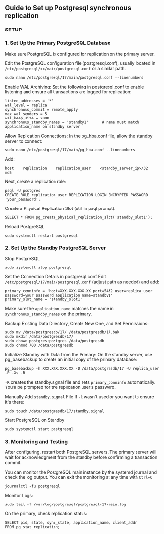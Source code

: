 ## Guide to Set up Postgresql synchronous replication

### SETUP

### 1. Set Up the Primary PostgreSQL Database

Make sure PostgreSQL is configured for replication on the primary server.

Edit the PostgreSQL configuration file (postgresql.conf), usually located in `/etc/postgresql/xx/main/postgresql.conf` or a similar path.
```
sudo nano /etc/postgresql/17/main/postgresql.conf --linenumbers
```

Enable WAL Archiving: Set the following in postgresql.conf to enable listening and ensure all transactions are logged for replication:
```
listen_addresses = '*'
wal_level = replica
synchronous_commit = remote_apply
max_wal_senders = 5
wal_keep_size = 2000
synchronous_standby_names = 'standby1'      # name must match application_name on standby server
```


Allow Replication Connections: In the pg_hba.conf file, allow the standby server to connect:
```
sudo nano /etc/postgresql/17/main/pg_hba.conf --linenumbers
```
Add:
```
host    replication    replication_user    <standby_server_ip>/32    md5
```

Next, create a replication role:
```
psql -U postgres
CREATE ROLE replication_user REPLICATION LOGIN ENCRYPTED PASSWORD 'your_password';
```
Create a Physical Replication Slot (still in psql prompt):
```
SELECT * FROM pg_create_physical_replication_slot('standby_slot1');
```

Reload PostgreSQL
```
sudo systemctl restart postgresql
```


### 2. Set Up the Standby PostgreSQL Server

Stop PostgreSQL
```
sudo systemctl stop postgresql
```

Set the Connection Details in postgresql.conf
Edit `/etc/postgresql/17/main/postgresql.conf` (adjust path as needed) and add:
```
primary_conninfo = 'host=XXX.XXX.XXX.XX port=5432 user=replica_user password=your_password application_name=standby1'
primary_slot_name = 'standby_slot1'
```
Make sure the `application_name` matches the name in `synchronous_standby_names` on the primary.


Backup Existing Data Directory, Create New One, and Set Permissions:
```
sudo mv /data/postgresdb/17/ /data/postgresdb/17.bak
sudo mkdir /data/postgresdb/17/
sudo chown postgres:postgres /data/postgresdb
sudo chmod 700 /data/postgresdb
```

Initialize Standby with Data from the Primary: On the standby server, use pg_basebackup to create an initial copy of the primary database:
```
pg_basebackup -h XXX.XXX.XXX.XX -D /data/postgresdb/17 -U replica_user -P -Xs -R
```
`-R` creates the standby.signal file and sets `primary_conninfo` automatically.
You’ll be prompted for the replication user’s password.

Manually Add `standby.signal` File
If `-R` wasn't used or you want to ensure it's there:
```
sudo touch /data/postgresdb/17/standby.signal
```
Start PostgreSQL on Standby
```
sudo systemctl start postgresql
```

### 3. Monitoring and Testing
After configuring, restart both PostgreSQL servers. The primary server will wait for acknowledgment from the standby before confirming a transaction commit.

You can monitor the PostgreSQL main instance by the systemd journal and check the log output. You can exit the monitoring at any time with `Ctrl+C`
```
journalctl -fu postgresql
```

Monitor Logs:
```
sudo tail -f /var/log/postgresql/postgresql-17-main.log
```

On the primary, check replication status:
```
SELECT pid, state, sync_state, application_name, client_addr
FROM pg_stat_replication;
```
